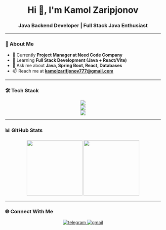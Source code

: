 <h1 align="center">Hi 👋, I'm Kamol Zaripjonov</h1>
<h3 align="center">Java Backend Developer | Full Stack Java Enthusiast</h3>

---

### 🚀 About Me
- 🔭 Currently **Project Manager at Need Code Company**
- 🌱 Learning **Full Stack Development (Java + React/Vite)**
- 💬 Ask me about **Java, Spring Boot, React, Databases**
- 📫 Reach me at **kamolzarifjonov777@gmail.com**

---

### 🛠 Tech Stack

<p align="center">
  <img src="https://skillicons.dev/icons?i=java,spring,hibernate,maven,postgres" /><br/>
  <img src="https://skillicons.dev/icons?i=html,css,js,react,vite,tailwind,bootstrap" /><br/>
  <img src="https://skillicons.dev/icons?i=git,github,kali,vscode,idea,postman" />
</p>

---

### 📊 GitHub Stats

<p align="center">
  <img src="https://github-readme-stats.vercel.app/api?username=kamolzaripjonov&show_icons=true&theme=tokyonight" height="180px"/>
  <img src="https://github-readme-stats.vercel.app/api/top-langs/?username=kamolzaripjonov&layout=compact&theme=tokyonight" height="180px"/>
</p>

---

### 🌐 Connect With Me
<p align="center">
  <a href="https://t.me/kamolzaripjonov">
    <img src="https://img.icons8.com/color/48/000000/telegram-app--v1.png" alt="telegram"/>
  </a>
  <a href="mailto:kamolzaripjonov777@gmail.com">
    <img src="https://img.icons8.com/color/48/000000/gmail--v1.png" alt="gmail"/>
  </a>
</p>
